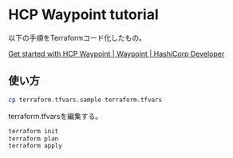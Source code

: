 # HCP Waypoint tutorial

以下の手順をTerraformコード化したもの。

[Get started with HCP Waypoint \| Waypoint \| HashiCorp Developer](https://developer.hashicorp.com/waypoint/tutorials/hcp-waypoint/get-started-hcp)

## 使い方

```bash
cp terraform.tfvars.sample terraform.tfvars
```

terraform.tfvarsを編集する。

```bash
terraform init
terraform plan
terraform apply
```
